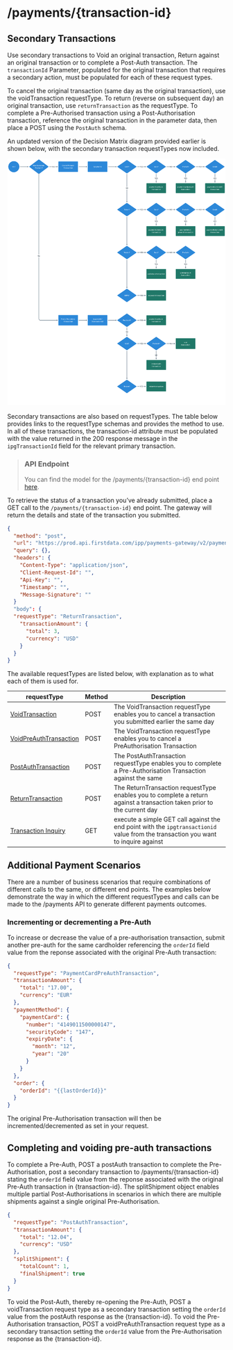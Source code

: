 # /payments/{transaction-id}

## Secondary Transactions

Use secondary transactions to Void an original transaction, Return against an original transaction or to complete a Post-Auth transaction. The `transactionId` Parameter, populated for the original transaction that requires a secondary action, must be populated for each of these request types. 

To cancel the original transaction (same day as the original transaction), use the voidTransaction requestType. To return (reverse on subsequent day) an original transaction, use `returnTransaction` as the requestType. To complete a Pre-Authorised transaction using a Post-Authorisation transaction, reference the original transaction in the parameter data, then place a POST using the `PostAuth` schema. 

An updated version of the Decision Matrix diagram provided earlier is shown below, with the secondary transaction requestTypes now included. 

![Decision Matrix](https://raw.githubusercontent.com/Fiserv-Developer/payments-api/2.0.0-docs/assets/images/paymentsRequestTypeDecisionMatrixDiagram.png)

Secondary transactions are also based on requestTypes. The table below provides links to the requestType schemas and provides the method to use. In all of these transactions, the transaction-id attribute must be populated with the value returned in the 200 response message in the `ipgTransactionId` field for the relevant primary transaction.

<!-- theme: success -->
> ### API Endpoint
> 
>You can find the model for the /payments/{transaction-id} end point [here](https://docs.fiserv.com/docs/payments/reference/Payments.v1.yaml/paths/~1payments~1%7Btransaction-id%7D/post).

To retrieve the status of a transaction you’ve already submitted, place a GET call to the `/payments/{transaction-id}` end point. The gateway will return the details and state of the transaction you submitted. 

```json
{
  "method": "post",
  "url": "https://prod.api.firstdata.com/ipp/payments-gateway/v2/payments/1001-1001-1001-1001",
  "query": {},
  "headers": {
    "Content-Type": "application/json",
    "Client-Request-Id": "",
    "Api-Key": "",
    "Timestamp": "",
    "Message-Signature": ""
  }
  "body": {
  "requestType": "ReturnTransaction",
    "transactionAmount": {
      "total": 3,
      "currency": "USD"
    }
  }
}
```

The available requestTypes are listed below, with explanation as to what each of them is used for.

requestType | Method | Description
---------|----------|---------
 [VoidTransaction](https://docs.fiserv.com/docs/payments/reference/Payments.v1.yaml/components/schemas/VoidTransaction) | POST | The VoidTransaction requestType enables you to cancel a transaction you submitted earlier the same day
 [VoidPreAuthTransaction](https://docs.fiserv.com/docs/payments/reference/Payments.v1.yaml/components/schemas/VoidPreAuthTransaction) | POST | The VoidTransaction requestType enables you to cancel a PreAuthorisation Transaction
 [PostAuthTransaction](https://docs.fiserv.com/docs/payments/reference/Payments.v1.yaml/components/schemas/PostAuthTransaction) | POST | The PostAuthTransaction requestType enables you to complete a Pre-Authorisation Transaction against the same 
 [ReturnTransaction](https://docs.fiserv.com/docs/payments/reference/Payments.v1.yaml/components/schemas/ReturnTransaction) | POST | The ReturnTransaction requestType enables you to complete a return against a transaction taken prior to the current day
 [Transaction Inquiry](https://docs.fiserv.com/docs/payments/reference/Payments.v1.yaml/paths/~1payments~1%7Btransaction-id%7D/get) | GET | execute a simple GET call against the end point with the `ipgtransactionid` value from the transaction you want to inquire against 

## Additional Payment Scenarios

There are a number of business scenarios that require combinations of different calls to the same, or different end points. The examples below demonstrate the way in which the different requestTypes and calls can be made to the /payments API to generate different payments outcomes.

### Incrementing or decrementing a Pre-Auth

To increase or decrease the value of a pre-authorisation transaction, submit another pre-auth for the same cardholder referencing the `orderId` field value from the reponse associated with the original Pre-Auth transaction:

    
```json
{​​​​​​​​
  "requestType": "PaymentCardPreAuthTransaction",
  "transactionAmount": {​​​​​​​​
    "total": "17.00",
    "currency": "EUR"
  }​​​​​​​​,
  "paymentMethod": {​​​​​​​​
    "paymentCard": {​​​​​​​​
      "number": "4149011500000147",
      "securityCode": "147",
      "expiryDate": {​​​​​​​​
        "month": "12",
        "year": "20"
      }​​​​​​​​
    }​​​​​​​​
  }​​​​​​​​,
  "order": {​​​​​​​​
    "orderId": "{​​​​​​​​{​​​​​​​​lastOrderId}​​​​​​​​}​​​​​​​​"
  }​​​​​​​​
}​​​​​​​​
```

The original Pre-Authorisation transaction will then be incremented/decremented as set in your request.

## Completing and voiding pre-auth transactions

To complete a Pre-Auth, POST a postAuth transaction to complete the Pre-Authorisation, post a secondary transaction to /payments/{transaction-id} stating the `orderId` field value from the reponse associated with the original Pre-Auth transaction in {transaction-id}. The splitShipment object enables multiple partial Post-Authorisations in scenarios in which there are multiple shipments against a single original Pre-Authorisation.  

```json YAML
{
  "requestType": "PostAuthTransaction",
  "transactionAmount": {
    "total": "12.04",
    "currency": "USD"
  },
  "splitShipment": {
    "totalCount": 1,
    "finalShipment": true
  }
}
```

To void the Post-Auth, thereby re-opening the Pre-Auth, POST a voidTransaction request type as a secondary transaction setting the `orderId` value from the postAuth response as the {transaction-id}. To void the Pre-Authorisation transaction, POST a voidPreAuthTransaction request type as a secondary transaction setting the `orderId` value from the Pre-Authorisation response as the {transaction-id}. 

